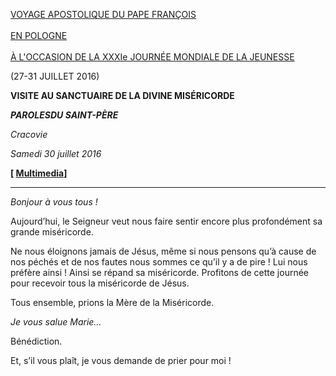 [VOYAGE APOSTOLIQUE DU PAPE FRANÇOIS \
\
EN POLOGNE \
\
À L'OCCASION DE LA XXXIe JOURNÉE MONDIALE DE LA JEUNESSE](http://w2.vatican.va/content/francesco/fr/travels/2016/outside/documents/papa-francesco-polonia-2016.html)

(27-31 JUILLET 2016)

**VISITE AU SANCTUAIRE DE LA DIVINE MISÉRICORDE**

***PAROLES******DU SAINT-PÈRE***

*Cracovie*

*Samedi 30 juillet 2016*

**\[ [Multimedia](http://w2.vatican.va/content/francesco/fr/events/event.dir.html/content/vaticanevents/fr/2016/7/30/poloniadivinamisericordia.html)\]**

* * *

*Bonjour à vous tous !*

Aujourd’hui, le Seigneur veut nous faire sentir encore plus profondément sa grande miséricorde.

Ne nous éloignons jamais de Jésus, même si nous pensons qu’à cause de nos péchés et de nos fautes nous sommes ce qu’il y a de pire ! Lui nous préfère ainsi ! Ainsi se répand sa miséricorde. Profitons de cette journée pour recevoir tous la miséricorde de Jésus.

Tous ensemble, prions la Mère de la Miséricorde.

*Je vous salue Marie…*

Bénédiction.

Et, s’il vous plaît, je vous demande de prier pour moi !